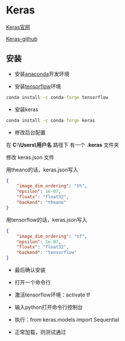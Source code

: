 # Keras

[Keras官网](https://keras.io/)

[Keras-github](https://github.com/fchollet/keras)

## 安装

- 安装[anaconda](/服务器端开发/机器学习/Anaconda.md)开发环境

- 安装[tensorflow](/服务器端开发/机器学习/TensorFlow.md)环境

```cmd
conda install -c conda-forge tensorflow
```

- 安装keras

```cmd
conda install -c conda-forge keras
```

- 修改后台配置

在 **C:\Users\用户名** 路径下 有一个 **.keras** 文件夹 

修改 keras.json 文件

用theano的话，keras.json写入

```json
{
    "image_dim_ordering": "th", 
    "epsilon": 1e-07, 
    "floatx": "float32", 
    "backend": "theano"
}
```

用tensorflow的话，keras.json写入

```json
{
    "image_dim_ordering": "tf", 
    "epsilon": 1e-07, 
    "floatx": "float32", 
    "backend": "tensorflow"
}
```

- 最后确认安装

 * 打开一个命令行

 * 激活tensorflow环境：activate tf

 * 输入python打开命令行控制台

 * 执行：from keras.models import Sequential

 * 正常加载，则测试通过

